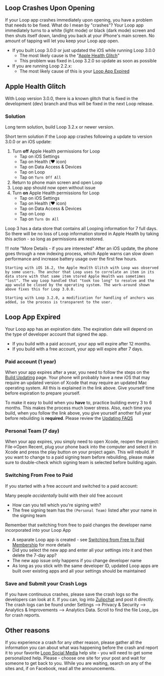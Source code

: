 ## Loop Crashes Upon Opening

If your Loop app crashes immediately upon opening, you have a problem that needs to be fixed. What do I mean by "crashes"? Your Loop app immediately turns to a white (light mode) or black (dark mode) screen and then shuts itself down, landing you back at your iPhone's main screen. No amount of tapping will let you keep your Loop app open.

* If you built Loop 3.0.0 or just updated the iOS while running Loop 3.0.0
    * The most likely cause is the "[Apple Health Glitch](#apple-health-glitch)"
    * This problem was fixed in Loop 3.2.0 so update as soon as possible
* If you are running Loop 2.2.x:
    * The most likely cause of this is your [Loop App Expired](#loop-app-expired)

## Apple Health Glitch

With Loop version 3.0.0, there is a known glitch that is fixed in the development (dev) branch and thus will be fixed in the next Loop release.

### Solution

Long term solution, build Loop 3.2.x or newer version.

Short term solution if the Loop app crashes following a update to version 3.0.0 or an iOS update:

1. Turn **off** Apple Health permissions for Loop
    * Tap on iOS Settings
    * Tap on Health (:heart: icon)
    * Tap on Data Access & Devices
    * Tap on Loop
    * Tap on `Turn Off All`
1. Return to phone main screen and open Loop
1. Loop app should now open without issue
1. Turn **on** Apple Health permissions for Loop
    * Tap on iOS Settings
    * Tap on Health (:heart: icon)
    * Tap on Data Access & Devices
    * Tap on Loop
    * Tap on `Turn On All`

Loop 3 has a data store that contains all Looping information for 7 full days. So there will be no loss of Loop information stored in Apple Health by taking this action - so long as permissions are restored.

!!! note "More Details - if you are interested"
    After an iOS update, the phone goes through a new indexing process, which Apple warns can slow down performance and increase battery usage over the first few hours.

    Starting with iOS 16.2, the Apple Health Glitch with Loop was observed by some users. The anchor that Loop uses to correlate an item in its data store with that same item stored Apple Health was sometimes "lost". The way Loop handled that "took too long" to resolve and the app would be closed by the operating system. The work-around shown above fixes this for Loop 3.0.0.

    Starting with Loop 3.2.0, a modification for handling of anchors was added, so the process is transparent to the user.

## Loop App Expired

Your Loop app has an expiration date. The expiration date will depend on the type of developer account that signed the app.

* If you build with a paid account, your app will expire after 12 months.
* If you build with a free account, your app will expire after 7 days.

### Paid account (1 year)

When your app expires after a year, you need to follow the steps on the [Build Updating](../build/updating.md) page. Your phone will probably have a new iOS that may require an updated version of Xcode that may require an updated Mac operating system.  All this is explained in the link above.  Give yourself time before expiration to prepare yourself.

To make it easy to build when you **have** to, practice building every 3 to 6 months. This makes the process much lower stress. Also, each time you build, when you follow the link above, you give yourself another full year before rebuilding is **required**. Please review the [Updating FAQS](../faqs/update-faqs.md)

### Personal Team (7 day)

When your app expires, you simply need to open Xcode, reopen the project: File->Open Recent, plug your phone back into the computer and select it in Xcode and press the play button on your project again. This will rebuild. If you want to change to a paid signing team before rebuilding, please make sure to double-check which signing team is selected before building again.

### Switching From Free to Paid

If you started with a free account and switched to a paid account:

Many people *accidentally* build with their old free account

* How can you tell which you're signing with?
* The free signing team has the `(Personal Team)` listed after your name in the signing team

Remember that switching from free to paid changes the developer name incorporated into your Loop App

* A separate Loop app is created - see [Switching from Free to Paid Membership](../build/apple-developer.md#switching-from-free-to-paid-memberships) for more details
* Did you select the new app and enter all your settings into it and then delete the 7-day app?
* The new app issue only happens if you change developer name
* As long as you stick with the same developer ID, updated Loop apps are built over existing apps and all your settings should be maintained

### Save and Submit your Crash Logs
If you have continuous crashes, please save the crash logs so the developers can look at it. If you can, log into [Zulipchat](https://loop.zulipchat.com/) and post it directly.
The crash logs can be found under Settings --> Privacy & Security --> Analytics & Improvements --> Analytics Data. Scroll to find the file Loop_<DateTime>.ips for crash reports.

## Other reasons

If you experience a crash for any other reason, please gather all the information you can about what was happening before the crash and report it to your favorite [Loop Social Media](../intro/loopdocs-how-to.md#how-to-find-help) help site - you will need to get some personalized help. Please - choose one site for your post and wait for someone to get back to you.  While you are waiting, search on any of the sites and, if on Facebook, read all the announcements.
